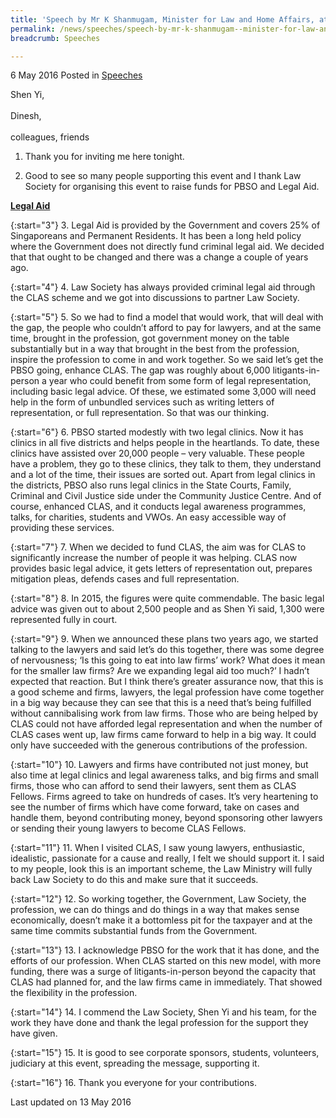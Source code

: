 ```yaml
---
title: 'Speech by Mr K Shanmugam, Minister for Law and Home Affairs, at Law Society’s Pro Bono Services Office’s “Just Sing” Fund Raising Concert'
permalink: /news/speeches/speech-by-mr-k-shanmugam--minister-for-law-and-home-affairs--at-
breadcrumb: Speeches

---
```



6 May 2016 Posted in [Speeches](/news/speeches)

Shen Yi,
<br>  
Dinesh, 
<br>  
colleagues, friends


1. Thank you for inviting me here tonight.

 

2. Good to see so many people supporting this event and I thank Law Society for organising this event to raise funds for PBSO and Legal Aid.


**<u>Legal Aid</u>**

{:start="3"}
3. Legal Aid is provided by the Government and covers 25% of Singaporeans and Permanent Residents. It has been a long held policy where the Government does not directly fund criminal legal aid. We decided that that ought to be changed and there was a change a couple of years ago.

{:start="4"}
4. Law Society has always provided criminal legal aid through the CLAS scheme and we got into discussions to partner Law Society.

 
{:start="5"}
5. So we had to find a model that would work, that will deal with the gap, the people who couldn’t afford to pay for lawyers, and at the same time, brought in the profession, got government money on the table substantially but in a way that brought in the best from the profession, inspire the profession to come in and work together. So we said let’s get the PBSO going, enhance CLAS. The gap was roughly about 6,000 litigants-in-person a year who could benefit from some form of legal representation, including basic legal advice. Of these, we estimated some 3,000 will need help in the form of unbundled services such as writing letters of representation, or full representation. So that was our thinking.

 
{:start="6"}
6. PBSO started modestly with two legal clinics. Now it has clinics in all five districts and helps people in the heartlands. To date, these clinics have assisted over 20,000 people – very valuable. These people have a problem, they go to these clinics, they talk to them, they understand and a lot of the time, their issues are sorted out. Apart from legal clinics in the districts, PBSO also runs legal clinics in the State Courts, Family, Criminal and Civil Justice side under the Community Justice Centre. And of course, enhanced CLAS, and it conducts legal awareness programmes, talks, for charities, students and VWOs. An easy accessible way of providing these services.

 
{:start="7"}
7. When we decided to fund CLAS, the aim was for CLAS to significantly increase the number of people it was helping. CLAS now provides basic legal advice, it gets letters of representation out, prepares mitigation pleas, defends cases and full representation.

 
{:start="8"}
8. In 2015, the figures were quite commendable. The basic legal advice was given out to about 2,500 people and as Shen Yi said, 1,300 were represented fully in court.

 
{:start="9"}
9. When we announced these plans two years ago, we started talking to the lawyers and said let’s do this together, there was some degree of nervousness; ‘Is this going to eat into law firms’ work? What does it mean for the smaller law firms? Are we expanding legal aid too much?’ I hadn’t expected that reaction. But I think there’s greater assurance now, that this is a good scheme and firms, lawyers, the legal profession have come together in a big way because they can see that this is a need that’s being fulfilled without cannibalising work from law firms. Those who are being helped by CLAS could not have afforded legal representation and when the number of CLAS cases went up, law firms came forward to help in a big way. It could only have succeeded with the generous contributions of the profession.  

 
{:start="10"}
10. Lawyers and firms have contributed not just money, but also time at legal clinics and legal awareness talks, and big firms and small firms, those who can afford to send their lawyers, sent them as CLAS Fellows. Firms agreed to take on hundreds of cases. It’s very heartening to see the number of firms which have come forward, take on cases and handle them, beyond contributing money, beyond sponsoring other lawyers or sending their young lawyers to become CLAS Fellows.

 
{:start="11"}
11. When I visited CLAS, I saw young lawyers, enthusiastic, idealistic, passionate for a cause and really, I felt we should support it. I said to my people, look this is an important scheme, the Law Ministry will fully back Law Society to do this and make sure that it succeeds.

 
{:start="12"}
12. So working together, the Government, Law Society, the profession, we can do things and do things in a way that makes sense economically, doesn’t make it a bottomless pit for the taxpayer and at the same time commits substantial funds from the Government.  

 
{:start="13"}
13. I acknowledge PBSO for the work that it has done, and the efforts of our profession. When CLAS started on this new model, with more funding, there was a surge of litigants-in-person beyond the capacity that CLAS had planned for, and the law firms came in immediately. That showed the flexibility in the profession.

 
{:start="14"}
14. I commend the Law Society, Shen Yi and his team, for the work they have done and thank the legal profession for the support they have given.

 
{:start="15"}
15. It is good to see corporate sponsors, students, volunteers, judiciary at this event, spreading the message, supporting it. 

 
{:start="16"}
16. Thank you everyone for your contributions. 


<p class="right-side-updated">Last updated on 13 May 2016</p>

